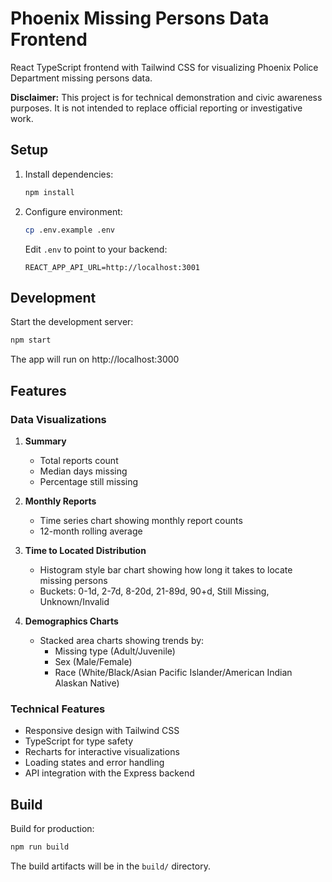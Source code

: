 # Phoenix Missing Persons Data Frontend

React TypeScript frontend with Tailwind CSS for visualizing Phoenix Police Department missing persons data.

**Disclaimer:** This project is for technical demonstration and civic awareness purposes. It is not intended to replace official reporting or investigative work.

## Setup

1. Install dependencies:
   ```bash
   npm install
   ```

2. Configure environment:
   ```bash
   cp .env.example .env
   ```

   Edit `.env` to point to your backend:
   ```
   REACT_APP_API_URL=http://localhost:3001
   ```

## Development

Start the development server:
```bash
npm start
```

The app will run on http://localhost:3000

## Features

### Data Visualizations

1. **Summary**
   - Total reports count
   - Median days missing
   - Percentage still missing

2. **Monthly Reports**
   - Time series chart showing monthly report counts
   - 12-month rolling average

3. **Time to Located Distribution**
   - Histogram style bar chart showing how long it takes to locate missing persons
   - Buckets: 0-1d, 2-7d, 8-20d, 21-89d, 90+d, Still Missing, Unknown/Invalid

4. **Demographics Charts**
   - Stacked area charts showing trends by:
     - Missing type (Adult/Juvenile)
     - Sex (Male/Female)
     - Race (White/Black/Asian Pacific Islander/American Indian Alaskan Native)

### Technical Features

- Responsive design with Tailwind CSS
- TypeScript for type safety
- Recharts for interactive visualizations
- Loading states and error handling
- API integration with the Express backend

## Build

Build for production:
```bash
npm run build
```

The build artifacts will be in the `build/` directory.
